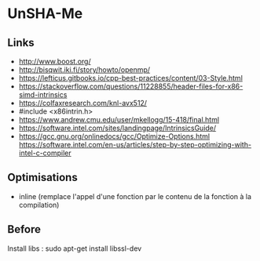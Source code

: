 # UnSHA-Me

## Links
* http://www.boost.org/
* http://bisqwit.iki.fi/story/howto/openmp/
* https://lefticus.gitbooks.io/cpp-best-practices/content/03-Style.html
* https://stackoverflow.com/questions/11228855/header-files-for-x86-simd-intrinsics
* https://colfaxresearch.com/knl-avx512/
* #include <x86intrin.h>
* https://www.andrew.cmu.edu/user/mkellogg/15-418/final.html
* https://software.intel.com/sites/landingpage/IntrinsicsGuide/
* https://gcc.gnu.org/onlinedocs/gcc/Optimize-Options.html
https://software.intel.com/en-us/articles/step-by-step-optimizing-with-intel-c-compiler

## Optimisations
* inline (remplace l'appel d'une fonction par le contenu de la fonction à la compilation)

## Before
Install libs : sudo apt-get install libssl-dev
